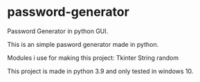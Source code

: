 # password-generator

Password Generator in python GUI.

This is an simple pasword generator made in python.

Modules i use for making this project: Tkinter String random

This project is made in python 3.9 and only tested in windows 10.

